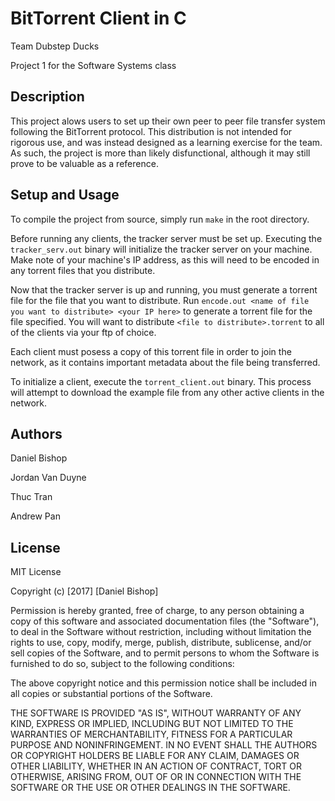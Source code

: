 # BitTorrent Client in C
Team Dubstep Ducks

Project 1 for the Software Systems class

## Description
This project alows users to set up their own peer to peer file transfer system following the BitTorrent protocol. This distribution is not intended for rigorous use, and was instead designed as a learning exercise for the team. As such, the project is more than likely disfunctional, although it may still prove to be valuable as a reference.

## Setup and Usage
To compile the project from source, simply run `make` in the root directory.

Before running any clients, the tracker server must be set up. Executing the `tracker_serv.out` binary will initialize the tracker server on your machine. Make note of your machine's IP address, as this will need to be encoded in any torrent files that you distribute.

Now that the tracker server is up and running, you must generate a torrent file for the file that you want to distribute. Run `encode.out <name of file you want to distribute> <your IP here>` to generate a torrent file for the file specified. You will want to distribute `<file to distribute>.torrent` to all of the clients via your ftp of choice.

Each client must posess a copy of this torrent file in order to join the network, as it contains important metadata about the file being transferred.

To initialize a client, execute the `torrent_client.out` binary. This process will attempt to download the example file from any other active clients in the network.

## Authors
Daniel Bishop

Jordan Van Duyne

Thuc Tran

Andrew Pan


## License
MIT License

Copyright (c) [2017] [Daniel Bishop]

Permission is hereby granted, free of charge, to any person obtaining a copy
of this software and associated documentation files (the "Software"), to deal
in the Software without restriction, including without limitation the rights
to use, copy, modify, merge, publish, distribute, sublicense, and/or sell
copies of the Software, and to permit persons to whom the Software is
furnished to do so, subject to the following conditions:

The above copyright notice and this permission notice shall be included in all
copies or substantial portions of the Software.

THE SOFTWARE IS PROVIDED "AS IS", WITHOUT WARRANTY OF ANY KIND, EXPRESS OR
IMPLIED, INCLUDING BUT NOT LIMITED TO THE WARRANTIES OF MERCHANTABILITY,
FITNESS FOR A PARTICULAR PURPOSE AND NONINFRINGEMENT. IN NO EVENT SHALL THE
AUTHORS OR COPYRIGHT HOLDERS BE LIABLE FOR ANY CLAIM, DAMAGES OR OTHER
LIABILITY, WHETHER IN AN ACTION OF CONTRACT, TORT OR OTHERWISE, ARISING FROM,
OUT OF OR IN CONNECTION WITH THE SOFTWARE OR THE USE OR OTHER DEALINGS IN THE
SOFTWARE.
